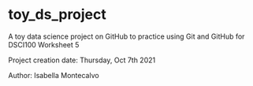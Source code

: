 # toy_ds_project
A toy data science project on GitHub to practice using Git and GitHub for DSCI100 Worksheet 5

Project creation date: Thursday, Oct 7th 2021

Author: Isabella Montecalvo
